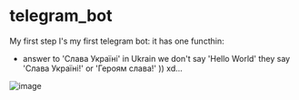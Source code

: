 # telegram_bot
My first step
I's my first telegram bot:
 it has one functhin: 
 - answer to 'Слава Україні' 
 in Ukrain we don't say 'Hello World'
 they say 'Слава Україні!' or 'Героям слава!'
)) xd...

![image](https://user-images.githubusercontent.com/98738329/164219641-89f1b5bb-5a22-4140-b14e-b7d5f2e345f7.png)
